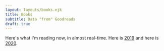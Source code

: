 ```yaml
---
layout: layouts/books.njk
title: Books
subtitle: Data "from" Goodreads
draft: true
---
```


Here's what I'm reading now, in almost real-time. Here is [2019](https://veil-look.glitch.me/posts/2019-books) and here is [2020](https://veil-look.glitch.me/2020-books).
